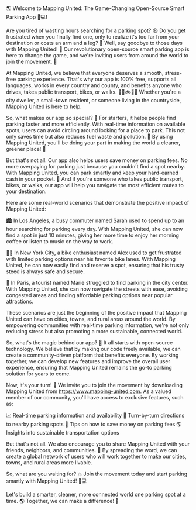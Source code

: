 🌎 Welcome to Mapping United: The Game-Changing Open-Source Smart Parking App 🚗💻!

Are you tired of wasting hours searching for a parking spot? 😩 Do you get frustrated when you finally find one, only to realize it's too far from your destination or costs an arm and a leg? 💸 Well, say goodbye to those days with Mapping United! 🎉 Our revolutionary open-source smart parking app is here to change the game, and we're inviting users from around the world to join the movement. 🌟

At Mapping United, we believe that everyone deserves a smooth, stress-free parking experience. That's why our app is 100% free, supports all languages, works in every country and county, and benefits anyone who drives, takes public transport, bikes, or walks. 🚗🚌🚲🏃‍♀️ Whether you're a city dweller, a small-town resident, or someone living in the countryside, Mapping United is here to help.

So, what makes our app so special? 🤔 For starters, it helps people find parking faster and more efficiently. With real-time information on available spots, users can avoid circling around looking for a place to park. This not only saves time but also reduces fuel waste and pollution. 💨 By using Mapping United, you'll be doing your part in making the world a cleaner, greener place! 🌿

But that's not all. Our app also helps users save money on parking fees. No more overpaying for parking just because you couldn't find a spot nearby. With Mapping United, you can park smartly and keep your hard-earned cash in your pocket. 💸 And if you're someone who takes public transport, bikes, or walks, our app will help you navigate the most efficient routes to your destination.

Here are some real-world scenarios that demonstrate the positive impact of Mapping United:

🏙️ In Los Angeles, a busy commuter named Sarah used to spend up to an hour searching for parking every day. With Mapping United, she can now find a spot in just 10 minutes, giving her more time to enjoy her morning coffee or listen to music on the way to work.

🏃‍♂️ In New York City, a bike enthusiast named Alex used to get frustrated with limited parking options near his favorite bike lanes. With Mapping United, he can now easily find and reserve a spot, ensuring that his trusty steed is always safe and secure.

🚌 In Paris, a tourist named Marie struggled to find parking in the city center. With Mapping United, she can now navigate the streets with ease, avoiding congested areas and finding affordable parking options near popular attractions.

These scenarios are just the beginning of the positive impact that Mapping United can have on cities, towns, and rural areas around the world. By empowering communities with real-time parking information, we're not only reducing stress but also promoting a more sustainable, connected world.

So, what's the magic behind our app? 🔮 It all starts with open-source technology. We believe that by making our code freely available, we can create a community-driven platform that benefits everyone. By working together, we can develop new features and improve the overall user experience, ensuring that Mapping United remains the go-to parking solution for years to come.

Now, it's your turn! 🎉 We invite you to join the movement by downloading Mapping United from https://www.mapping-united.com. As a valued member of our community, you'll have access to exclusive features, such as:

📈 Real-time parking information and availability
📍 Turn-by-turn directions to nearby parking spots
💸 Tips on how to save money on parking fees
🌎 Insights into sustainable transportation options

But that's not all. We also encourage you to share Mapping United with your friends, neighbors, and communities. 📱 By spreading the word, we can create a global network of users who will work together to make our cities, towns, and rural areas more livable.

So, what are you waiting for? 💥 Join the movement today and start parking smartly with Mapping United! 🚗💻

Let's build a smarter, cleaner, more connected world one parking spot at a time. 🌎 Together, we can make a difference! 💪